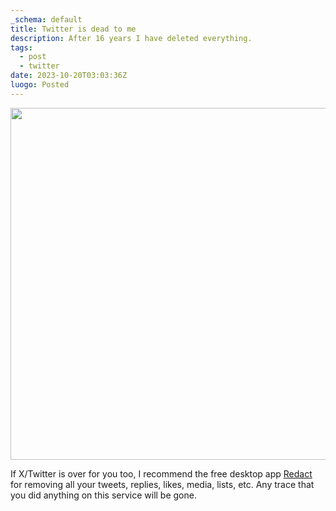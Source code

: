 ```yaml
---
_schema: default
title: Twitter is dead to me
description: After 16 years I have deleted everything.
tags:
  - post
  - twitter
date: 2023-10-20T03:03:36Z
luogo: Posted
---
```

<img src="/img/snip20231020-16.png" width="595" height="563" />

If X/Twitter is over for you too, I recommend the free desktop app&nbsp;<a target="_blank" rel="noopener" href="https://redact.dev/">Redact</a> for removing all your tweets, replies, likes, media, lists, etc. Any trace that you did anything on this service will be gone.&nbsp;